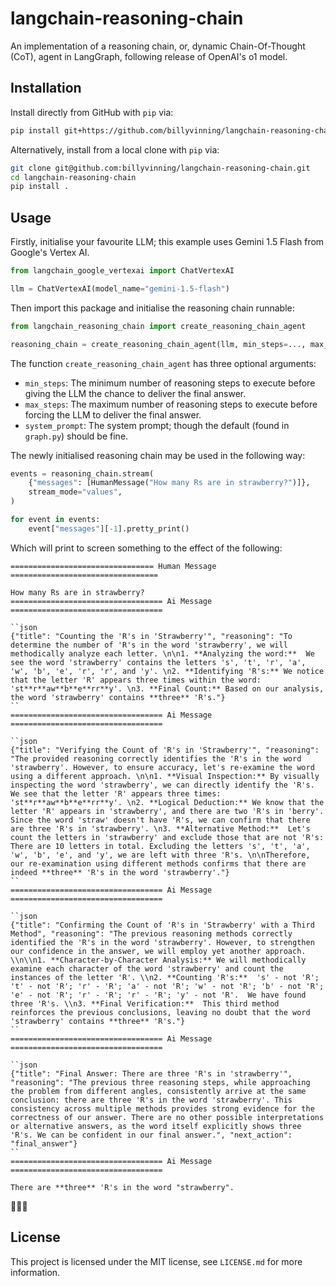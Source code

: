 # langchain-reasoning-chain

An implementation of a reasoning chain, or, dynamic Chain-Of-Thought (CoT), agent in LangGraph, following release of OpenAI's o1 model.

## Installation

Install directly from GitHub with `pip` via:

```bash
pip install git+https://github.com/billyvinning/langchain-reasoning-chain
```

Alternatively, install from a local clone with `pip` via:

```bash
git clone git@github.com:billyvinning/langchain-reasoning-chain.git
cd langchain-reasoning-chain
pip install .
```


## Usage


Firstly, initialise your favourite LLM; this example uses Gemini 1.5 Flash from Google's Vertex AI.

```python
from langchain_google_vertexai import ChatVertexAI

llm = ChatVertexAI(model_name="gemini-1.5-flash")
```

Then import this package and initialise the reasoning chain runnable:

```python
from langchain_reasoning_chain import create_reasoning_chain_agent

reasoning_chain = create_reasoning_chain_agent(llm, min_steps=..., max_steps=..., system_prompt=...)
```

The function `create_reasoning_chain_agent` has three optional arguments:

- `min_steps`: The minimum number of reasoning steps to execute before giving the LLM the chance to deliver the final answer.
- `max_steps`: The maximum number of reasoning steps to execute before forcing the LLM to deliver the final answer.
- `system_prompt`: The system prompt; though the default (found in `graph.py`) should be fine.


The newly initialised reasoning chain may be used in the following way:

```python
events = reasoning_chain.stream(
    {"messages": [HumanMessage("How many Rs are in strawberry?")]},
    stream_mode="values",
)

for event in events:
    event["messages"][-1].pretty_print()

```

Which will print to screen something to the effect of the following:

```
================================ Human Message =================================

How many Rs are in strawberry?
================================== Ai Message ==================================

``json
{"title": "Counting the 'R's in 'Strawberry'", "reasoning": "To determine the number of 'R's in the word 'strawberry', we will methodically analyze each letter. \n\n1. **Analyzing the word:**  We see the word 'strawberry' contains the letters 's', 't', 'r', 'a', 'w', 'b', 'e', 'r', 'r', and 'y'. \n2. **Identifying 'R's:** We notice that the letter 'R' appears three times within the word:  'st**r**aw**b**e**rr**y'. \n3. **Final Count:** Based on our analysis, the word 'strawberry' contains **three** 'R's."}
``
================================== Ai Message ==================================

``json
{"title": "Verifying the Count of 'R's in 'Strawberry'", "reasoning": "The provided reasoning correctly identifies the 'R's in the word 'strawberry'. However, to ensure accuracy, let's re-examine the word using a different approach. \n\n1. **Visual Inspection:** By visually inspecting the word 'strawberry', we can directly identify the 'R's. We see that the letter 'R' appears three times: 'st**r**aw**b**e**rr**y'. \n2. **Logical Deduction:** We know that the letter 'R' appears in 'strawberry', and there are two 'R's in 'berry'.  Since the word 'straw' doesn't have 'R's, we can confirm that there are three 'R's in 'strawberry'. \n3. **Alternative Method:**  Let's count the letters in 'strawberry' and exclude those that are not 'R's: There are 10 letters in total. Excluding the letters 's', 't', 'a', 'w', 'b', 'e', and 'y', we are left with three 'R's. \n\nTherefore, our re-examination using different methods confirms that there are indeed **three** 'R's in the word 'strawberry'."}
``
================================== Ai Message ==================================

``json
{"title": "Confirming the Count of 'R's in 'Strawberry' with a Third Method", "reasoning": "The previous reasoning methods correctly identified the 'R's in the word 'strawberry'. However, to strengthen our confidence in the answer, we will employ yet another approach. \\n\\n1. **Character-by-Character Analysis:** We will methodically examine each character of the word 'strawberry' and count the instances of the letter 'R'. \\n2. **Counting 'R's:**  's' - not 'R'; 't' - not 'R'; 'r' - 'R'; 'a' - not 'R'; 'w' - not 'R'; 'b' - not 'R'; 'e' - not 'R'; 'r' - 'R'; 'r' - 'R'; 'y' - not 'R'.  We have found three 'R's. \\n3. **Final Verification:**  This third method reinforces the previous conclusions, leaving no doubt that the word 'strawberry' contains **three** 'R's."}
``
================================== Ai Message ==================================

``json
{"title": "Final Answer: There are three 'R's in 'strawberry'", "reasoning": "The previous three reasoning steps, while approaching the problem from different angles, consistently arrive at the same conclusion: there are three 'R's in the word 'strawberry'. This consistency across multiple methods provides strong evidence for the correctness of our answer. There are no other possible interpretations or alternative answers, as the word itself explicitly shows three 'R's. We can be confident in our final answer.", "next_action": "final_answer"}
``
================================== Ai Message ==================================

There are **three** 'R's in the word "strawberry".

```
🎉🎉🎉

## License

This project is licensed under the MIT license, see `LICENSE.md` for more information.
